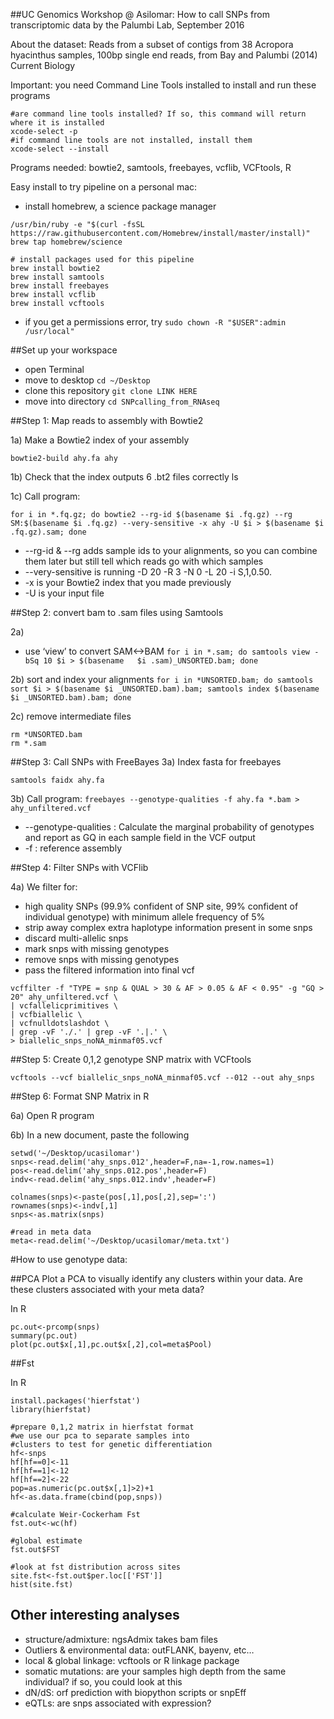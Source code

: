 ##UC Genomics Workshop @ Asilomar: How to call SNPs from transcriptomic data
by the Palumbi Lab, September 2016

About the dataset: 
Reads from a subset of contigs from 38 Acropora hyacinthus samples, 100bp single end reads, from Bay and Palumbi (2014) Current Biology

Important: you need Command Line Tools installed to install and run these programs

```
#are command line tools installed? If so, this command will return where it is installed
xcode-select -p
#if command line tools are not installed, install them
xcode-select --install
```

Programs needed: bowtie2, samtools, freebayes, vcflib, VCFtools, R

Easy install to try pipeline on a personal mac:

- install homebrew, a science package manager

```
/usr/bin/ruby -e "$(curl -fsSL https://raw.githubusercontent.com/Homebrew/install/master/install)" 
brew tap homebrew/science

# install packages used for this pipeline
brew install bowtie2
brew install samtools
brew install freebayes
brew install vcflib
brew install vcftools

```

- if you get a permissions error, try 
`sudo chown -R "$USER":admin /usr/local"`


##Set up your workspace
- open Terminal
- move to desktop 
`cd ~/Desktop`
- clone this repository
`git clone LINK HERE`
- move into directory 
`cd SNPcalling_from_RNAseq`


##Step 1: Map reads to assembly with Bowtie2

1a) Make a Bowtie2 index of your assembly

`bowtie2-build ahy.fa ahy`

1b) Check that the index outputs 6 .bt2 files correctly 
ls

1c) Call program:

```
for i in *.fq.gz; do bowtie2 --rg-id $(basename $i .fq.gz) --rg SM:$(basename $i .fq.gz) --very-sensitive -x ahy -U $i > $(basename $i .fq.gz).sam; done
```
- --rg-id & --rg adds sample ids to your alignments, so you can combine them later but still tell which reads go with which samples
- --very-sensitive is running -D 20 -R 3 -N 0 -L 20 -i S,1,0.50.
- -x is your Bowtie2 index that you made previously
- -U is your input file


##Step 2: convert bam to .sam files using Samtools

2a)
- use ‘view’ to convert SAM<->BAM
`for i in *.sam; do samtools view -bSq 10 $i > $(basename 	$i .sam)_UNSORTED.bam; done`

2b) sort and index your alignments
`for i in *UNSORTED.bam; do samtools sort $i > $(basename $i _UNSORTED.bam).bam; samtools index $(basename $i _UNSORTED.bam).bam; done`

2c) remove intermediate files

```
rm *UNSORTED.bam
rm *.sam
```


##Step 3: Call SNPs with FreeBayes
3a) Index fasta for freebayes

`samtools faidx ahy.fa`

3b) Call program:
`freebayes --genotype-qualities -f ahy.fa *.bam > ahy_unfiltered.vcf`

- --genotype-qualities : Calculate the marginal probability of genotypes and report as GQ in each sample field in the VCF output
- -f : reference assembly

##Step 4: Filter SNPs with VCFlib

4a) We filter for:

- high quality SNPs (99.9% confident of SNP site, 99% confident of individual genotype) with minimum allele frequency of 5%
- strip away complex extra haplotype information present in some snps 
- discard multi-allelic snps 
- mark snps with missing genotypes
- remove snps with missing genotypes
- pass the filtered information into final vcf

```
vcffilter -f "TYPE = snp & QUAL > 30 & AF > 0.05 & AF < 0.95" -g "GQ > 20" ahy_unfiltered.vcf \
| vcfallelicprimitives \
| vcfbiallelic \ 
| vcfnulldotslashdot \
| grep -vF './.' | grep -vF '.|.' \
> biallelic_snps_noNA_minmaf05.vcf
```

##Step 5: Create 0,1,2 genotype SNP matrix with VCFtools

`vcftools --vcf biallelic_snps_noNA_minmaf05.vcf --012 --out ahy_snps`

##Step 6: Format SNP Matrix in R

6a) Open R program

6b) In a new document, paste the following

```
setwd('~/Desktop/ucasilomar')
snps<-read.delim('ahy_snps.012',header=F,na=-1,row.names=1)
pos<-read.delim('ahy_snps.012.pos',header=F)
indv<-read.delim('ahy_snps.012.indv',header=F)

colnames(snps)<-paste(pos[,1],pos[,2],sep=':')
rownames(snps)<-indv[,1]
snps<-as.matrix(snps)

#read in meta data
meta<-read.delim('~/Desktop/ucasilomar/meta.txt')
```


#How to use genotype data:

##PCA
Plot a PCA to visually identify any clusters within your data. Are these clusters associated with your meta data?

In R

```
pc.out<-prcomp(snps)
summary(pc.out)
plot(pc.out$x[,1],pc.out$x[,2],col=meta$Pool)
```

##Fst

In R

```
install.packages('hierfstat')
library(hierfstat)

#prepare 0,1,2 matrix in hierfstat format
#we use our pca to separate samples into 
#clusters to test for genetic differentiation
hf<-snps
hf[hf==0]<-11
hf[hf==1]<-12
hf[hf==2]<-22
pop=as.numeric(pc.out$x[,1]>2)+1
hf<-as.data.frame(cbind(pop,snps))

#calculate Weir-Cockerham Fst
fst.out<-wc(hf)

#global estimate
fst.out$FST

#look at fst distribution across sites
site.fst<-fst.out$per.loc[['FST']]
hist(site.fst)
```

## Other interesting analyses

- structure/admixture: ngsAdmix takes bam files
- Outliers & environmental data: outFLANK, bayenv, etc…
- local & global linkage: vcftools or R linkage package
- somatic mutations: are your samples high depth from the same individual? if so, you could look at this
- dN/dS: orf prediction with biopython scripts or snpEff
- eQTLs: are snps associated with expression?